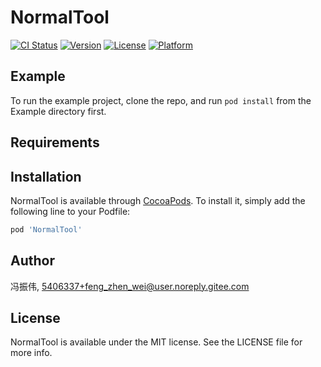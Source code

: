 # NormalTool

[![CI Status](https://img.shields.io/travis/冯振伟/NormalTool.svg?style=flat)](https://travis-ci.org/冯振伟/NormalTool)
[![Version](https://img.shields.io/cocoapods/v/NormalTool.svg?style=flat)](https://cocoapods.org/pods/NormalTool)
[![License](https://img.shields.io/cocoapods/l/NormalTool.svg?style=flat)](https://cocoapods.org/pods/NormalTool)
[![Platform](https://img.shields.io/cocoapods/p/NormalTool.svg?style=flat)](https://cocoapods.org/pods/NormalTool)

## Example

To run the example project, clone the repo, and run `pod install` from the Example directory first.

## Requirements

## Installation

NormalTool is available through [CocoaPods](https://cocoapods.org). To install
it, simply add the following line to your Podfile:

```ruby
pod 'NormalTool'
```

## Author

冯振伟, 5406337+feng_zhen_wei@user.noreply.gitee.com

## License

NormalTool is available under the MIT license. See the LICENSE file for more info.

